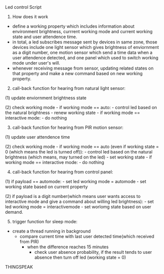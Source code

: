 Led control Script

1. How does it work
  - define a working property which includes information about environment brightness, currrent working mode and current working state and user attendence time.
  - in total, a led subscribes message sent by devices in same zone, those devices include one light sensor which gives brightness of enviornment as a digit number, one motion sensor which send a time data when a user attendence detected, and one panel which used to switch working mode under user's will.
  - whenever receiving message from sensor, updating related states on that property and make a new command based on new working property.

2. call-back function for hearing from natural light sensor:

  (1) update enviornment brightness state
  
  (2) check working mode
    - if working mode == auto:
        - control led based on the natural brightness
        - renew working state 
    - if working mode == interactive mode:
        - do nothing
    
    
3. call-back function for hearing from PIR motion sensor:
  
  (1) update user attendence time 
  
  (2) check working mode
    - if working mode == auto (even if working state = 0 (which means the led is turned off)):
      - control led based on the natural brightness (which means, may turned on the led)
      - set working state
     - if working mode == interactive mode:
        - do nothing   

4. call-back function for hearing from control panel:

  (1) if payload == automode:
    - set led working mode = automode
    - set working state based on current property
    
  (2) if payload is a digit number(which means user wants access to interactive mode and give a command about willing led brightness):
    - set led working mode = interactivemode
    - set worlomg state based on user demand.

5. trigger function for sleep mode:
  - create a thread running in background
    - compare current time with last user detected time(which received from PIR) 
      - when the difference reaches 15 minutes 
        - check user absence probability, if the result tends to user absence then turn off led (working state = 0)
    


THINGSPEAK 
